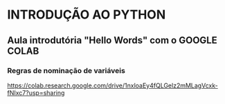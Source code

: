 # INTRODUÇÃO AO PYTHON
## Aula introdutória "Hello Words" com o GOOGLE COLAB
### Regras de nominação de variáveis

https://colab.research.google.com/drive/1nxloaEy4fQLGelz2mMLagVcxk-fNIxc7?usp=sharing
